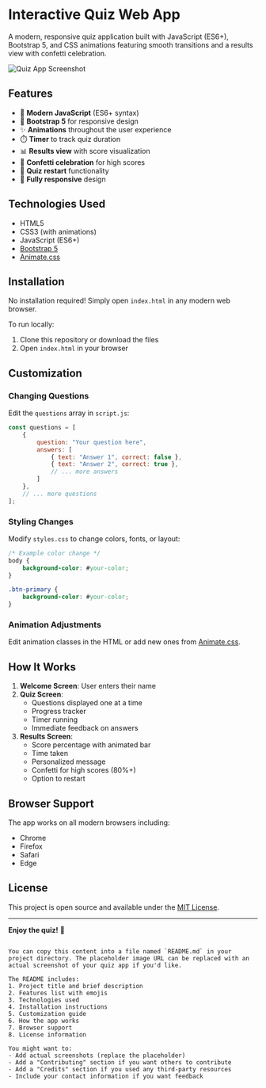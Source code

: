 # Interactive Quiz Web App

A modern, responsive quiz application built with JavaScript (ES6+), Bootstrap 5, and CSS animations featuring smooth transitions and a results view with confetti celebration.

![Quiz App Screenshot](https://via.placeholder.com/800x500.png?text=Quiz+App+Screenshot)

## Features

- 🎯 **Modern JavaScript** (ES6+ syntax)
- 🎨 **Bootstrap 5** for responsive design
- ✨ **Animations** throughout the user experience
- ⏱️ **Timer** to track quiz duration
- 📊 **Results view** with score visualization
- 🎉 **Confetti celebration** for high scores
- 🔄 **Quiz restart** functionality
- 📱 **Fully responsive** design

## Technologies Used

- HTML5
- CSS3 (with animations)
- JavaScript (ES6+)
- [Bootstrap 5](https://getbootstrap.com/)
- [Animate.css](https://animate.style/)

## Installation

No installation required! Simply open `index.html` in any modern web browser.

To run locally:

1. Clone this repository or download the files
2. Open `index.html` in your browser

## Customization

### Changing Questions

Edit the `questions` array in `script.js`:

```javascript
const questions = [
    {
        question: "Your question here",
        answers: [
            { text: "Answer 1", correct: false },
            { text: "Answer 2", correct: true },
            // ... more answers
        ]
    },
    // ... more questions
];
```

### Styling Changes

Modify `styles.css` to change colors, fonts, or layout:

```css
/* Example color change */
body {
    background-color: #your-color;
}

.btn-primary {
    background-color: #your-color;
}
```

### Animation Adjustments

Edit animation classes in the HTML or add new ones from [Animate.css](https://animate.style/).

## How It Works

1. **Welcome Screen**: User enters their name
2. **Quiz Screen**: 
   - Questions displayed one at a time
   - Progress tracker
   - Timer running
   - Immediate feedback on answers
3. **Results Screen**:
   - Score percentage with animated bar
   - Time taken
   - Personalized message
   - Confetti for high scores (80%+)
   - Option to restart

## Browser Support

The app works on all modern browsers including:
- Chrome
- Firefox
- Safari
- Edge

## License

This project is open source and available under the [MIT License](LICENSE).

---

**Enjoy the quiz!** 🚀
```

You can copy this content into a file named `README.md` in your project directory. The placeholder image URL can be replaced with an actual screenshot of your quiz app if you'd like.

The README includes:
1. Project title and brief description
2. Features list with emojis
3. Technologies used
4. Installation instructions
5. Customization guide
6. How the app works
7. Browser support
8. License information

You might want to:
- Add actual screenshots (replace the placeholder)
- Add a "Contributing" section if you want others to contribute
- Add a "Credits" section if you used any third-party resources
- Include your contact information if you want feedback
